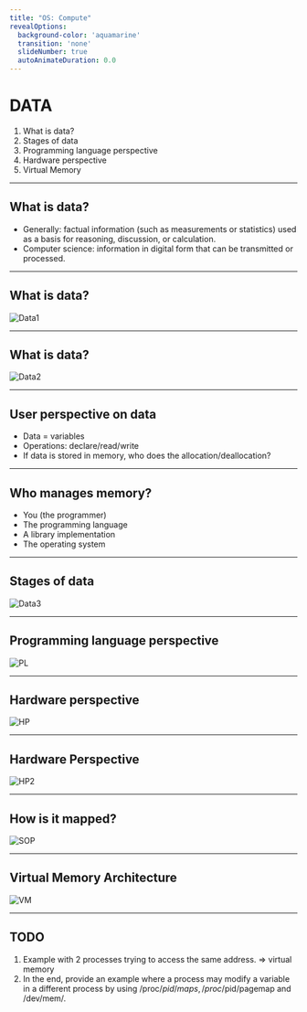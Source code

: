 ```yaml
---
title: "OS: Compute"
revealOptions:
  background-color: 'aquamarine'
  transition: 'none'
  slideNumber: true
  autoAnimateDuration: 0.0
---
```


# DATA

1. What is data?
1. Stages of data
1. Programming language perspective
1. Hardware perspective
1. Virtual Memory
---
## What is data?

* Generally: factual information (such as measurements or statistics) used as a basis for reasoning, discussion, or calculation.
* Computer science: information in digital form that can be transmitted or processed.
---

## What is data?

![Data1](media/data.svg)

---

## What is data?

![Data2](media/data-mem.svg)

---

## User perspective on data

* Data = variables
* Operations: declare/read/write
* If data is stored in memory, who does the allocation/deallocation?

---

## Who manages memory?

* You (the programmer)
* The programming language
* A library implementation
* The operating system

---

## Stages of data

![Data3](media/lvl-data.svg)

---

## Programming language perspective

![PL](media/PL.svg)

---

## Hardware perspective

![HP](media/HP.svg)

---

## Hardware Perspective

![HP2](media/HP2.svg)

---

## How is it mapped?

![SOP](media/SOP.svg)

---

## Virtual Memory Architecture

![VM](media/VM.svg)

---

## TODO

1. Example with 2 processes trying to access the same address. => virtual memory
2. In the end, provide an example where a process may modify a variable in a different process by using /proc/$pid/maps, /proc/$pid/pagemap and /dev/mem/.

